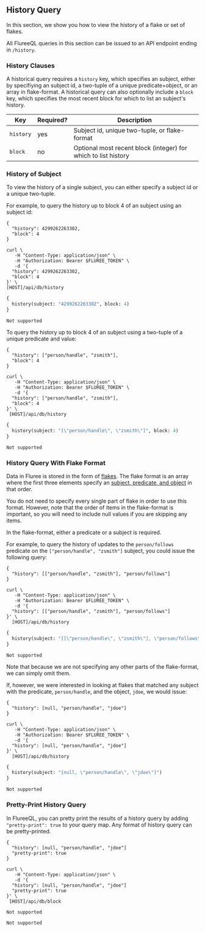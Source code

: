 ## History Query 

In this section, we show you how to view the history of a flake or set of flakes. 

All FlureeQL queries in this section can be issued to an API endpoint ending in `/history`.

### History Clauses

A historical query requires a `history` key, which specifies an subject, either by specifiying an subject id, a two-tuple of a unique predicate+object, or an array in flake-format. A historical query can also optionally include a `block` key, which specifies the most recent block for which to list an subject's history. 

Key | Required? | Description
-- | -- | -- 
`history` | yes |  Subject id, unique two-tuple, or flake-format
`block` | no | Optional most recent block (integer) for which to list history

### History of Subject

To view the history of a single subject, you can either specify a subject id or a unique two-tuple.

For example, to query the history up to block 4 of an subject using an subject id:

```flureeql
{
  "history": 4299262263302,
  "block": 4
}
```
```curl
curl \
   -H "Content-Type: application/json" \
   -H "Authorization: Bearer $FLUREE_TOKEN" \
   -d '{
  "history": 4299262263302,
  "block": 4
}' \
[HOST]/api/db/history
```
```graphql
{
  history(subject: "4299262263302", block: 4)
}
```

```sparql
Not supported
```

To query the history up to block 4 of an subject using a two-tuple of a unique predicate and value: 

```flureeql
{
  "history": ["person/handle", "zsmith"],
  "block": 4
}
```

```curl
curl \
   -H "Content-Type: application/json" \
   -H "Authorization: Bearer $FLUREE_TOKEN" \
   -d '{
  "history": ["person/handle", "zsmith"],
  "block": 4
}' \
 [HOST]/api/db/history
```
```graphql
{
  history(subject: "[\"person/handle\", \"zsmith\"]", block: 4)
}
```

```sparql
Not supported
```

### History Query With Flake Format

Data in Fluree is stored in the form of [flakes](/docs/infrastructure/db-infrastructure#flakes). The flake format is an array where the first three elements specify an [subject, predicate, and object](/docs/infrastructure/db-infrastructure#subject-predicate-object-model) in that order.

You do not need to specify every single part of flake in order to use this format. However, note that the order of items in the flake-format is important, so you will need to include null values if you are skipping any items. 

In the flake-format, either a predicate or a subject is required. 

For example, to query the history of updates to the `person/follows` predicate on the `["person/handle", "zsmith"]` subject, you could issue the following query: 

```flureeql
{
  "history": [["person/handle", "zsmith"], "person/follows"]
}
```

```curl
curl \
   -H "Content-Type: application/json" \
   -H "Authorization: Bearer $FLUREE_TOKEN" \
   -d '{
  "history": [["person/handle", "zsmith"], "person/follows"]
}' \
  [HOST]/api/db/history
```
```graphql 
{
  history(subject: "[[\"person/handle\", \"zsmith\"], \"person/follows\"]")
}
```

```sparql
Not supported
```

Note that because we are not specifying any other parts of the flake-format, we can simply omit them. 

If, however, we were interested in looking at flakes that matched any subject with the predicate, `person/handle`, and the object, `jdoe`, we would issue:

```flureeql
{
  "history": [null, "person/handle", "jdoe"]
}
```

```curl
curl \
   -H "Content-Type: application/json" \
   -H "Authorization: Bearer $FLUREE_TOKEN" \
   -d '{
  "history": [null, "person/handle", "jdoe"]
}' \
  [HOST]/api/db/history
```
```graphql
{
  history(subject: "[null, \"person/handle\", \"jdoe\"]")
}
```

```sparql
Not supported
```

### Pretty-Print History Query

In FlureeQL, you can pretty print the results of a history query by adding `"pretty-print": true` to your query map. Any format of history query can be pretty-printed. 

```flureeql
{
  "history": [null, "person/handle", "jdoe"]
  "pretty-print": true
}
```

```curl
curl \
   -H "Content-Type: application/json" \
   -d '{
  "history": [null, "person/handle", "jdoe"]
  "pretty-print": true
}' \
 [HOST]/api/db/block
```

```graphql
Not supported
```

```sparql
Not supported
```